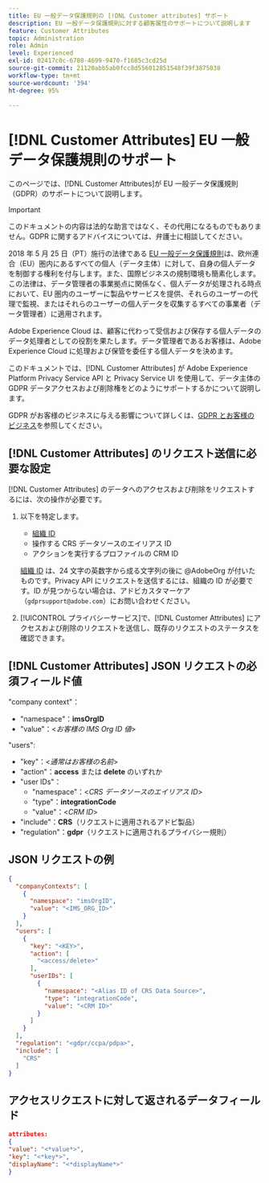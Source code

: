 ```yaml
---
title: EU 一般データ保護規則の [!DNL Customer attributes] サポート
description: EU 一般データ保護規則に対する顧客属性のサポートについて説明します
feature: Customer Attributes
topic: Administration
role: Admin
level: Experienced
exl-id: 02417c0c-6780-4699-9470-f1685c3cd25d
source-git-commit: 21120abb5ab0fcc8d556012851548f39f3875038
workflow-type: tm+mt
source-wordcount: '394'
ht-degree: 95%

---
```


# [!DNL Customer Attributes] EU 一般データ保護規則のサポート

このページでは、[!DNL Customer Attributes]が EU 一般データ保護規則（GDPR）のサポートについて説明します。

>[!IMPORTANT]
>
>このドキュメントの内容は法的な助言ではなく、その代用になるものでもありません。GDPR に関するアドバイスについては、弁護士に相談してください。

2018 年 5 月 25 日（PT）施行の法律である [EU 一般データ保護規則](https://business.adobe.com/jp/privacy/general-data-protection-regulation.html)は、欧州連合（EU）圏内にあるすべての個人（データ主体）に対して、自身の個人データを制御する権利を付与します。また、国際ビジネスの規制環境も簡素化します。この法律は、データ管理者の事業拠点に関係なく、個人データが処理される時点において、EU 圏内のユーザーに製品やサービスを提供、それらのユーザーの代理で監視、またはそれらのユーザーの個人データを収集するすべての事業者（データ管理者）に適用されます。

Adobe Experience Cloud は、顧客に代わって受信および保存する個人データのデータ処理者としての役割を果たします。データ管理者であるお客様は、Adobe Experience Cloud に処理および保管を委任する個人データを決めます。

このドキュメントでは、[!DNL Customer Attributes] が Adobe Experience Platform Privacy Service API と Privacy Service UI を使用して、データ主体の GDPR データアクセスおよび削除権をどのようにサポートするかについて説明します。

GDPR がお客様のビジネスに与える影響について詳しくは、[GDPR とお客様のビジネス](https://business.adobe.com/jp/privacy/general-data-protection-regulation.html)を参照してください。

## [!DNL Customer Attributes] のリクエスト送信に必要な設定

[!DNL Customer Attributes] のデータへのアクセスおよび削除をリクエストするには、次の操作が必要です。

1. 以下を特定します。

   * [組織 ID](../../administration/organizations.md)
   * 操作する CRS データソースのエイリアス ID
   * アクションを実行するプロファイルの CRM ID

   [組織 ID](../../administration/organizations.md) は、24 文字の英数字から成る文字列の後に @AdobeOrg が付いたものです。Privacy API にリクエストを送信するには、組織の ID が必要です。ID が見つからない場合は、アドビカスタマーケア（`gdprsupport@adobe.com`）にお問い合わせください。

1. [!UICONTROL プライバシーサービス]で、[!DNL Customer Attributes] にアクセスおよび削除のリクエストを送信し、既存のリクエストのステータスを確認できます。

## [!DNL Customer Attributes] JSON リクエストの必須フィールド値

&quot;company context&quot;：

* &quot;namespace&quot;：**imsOrgID**
* &quot;value&quot;：&lt;*お客様の IMS Org ID 値*>

&quot;users&quot;:

* &quot;key&quot;：&lt;*通常はお客様の名前*>
* &quot;action&quot;：**access** または **delete** のいずれか
* &quot;user IDs&quot;：
   * &quot;namespace&quot;：&lt;*CRS データソースのエイリアス ID*>
   * &quot;type&quot;：**integrationCode**
   * &quot;value&quot;：&lt;*CRM ID*>
* &quot;include&quot;：**CRS**（リクエストに適用されるアドビ製品）
* &quot;regulation&quot;：**gdpr**（リクエストに適用されるプライバシー規則）

## JSON リクエストの例

```json
{
  "companyContexts": [
    {
      "namespace": "imsOrgID",
      "value": "<IMS_ORG_ID>"
    }
  ],
  "users": [
    {
      "key": "<KEY>",
      "action": [
        "<access/delete>"
      ],
      "userIDs": [
        {
          "namespace": "<Alias ID of CRS Data Source>",
          "type": "integrationCode",
          "value": "<CRM ID>"
        }
      ]
    }
  ],
  "regulation": "<gdpr/ccpa/pdpa>",
  "include": [
    "CRS"
  ]
}
```

## アクセスリクエストに対して返されるデータフィールド

```json
attributes:
{
"value": "<*value*>",
"key": "<*key*>",
"displayName": "<*displayName*>"
}
```
